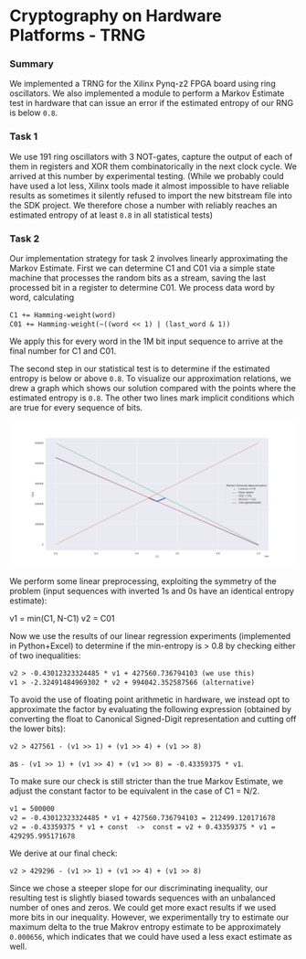 # Cryptography on Hardware Platforms - TRNG

### Summary

We implemented a TRNG for the Xilinx Pynq-z2 FPGA board using ring oscillators. We also implemented a module to perform a Markov Estimate test in hardware that can issue an error if the estimated entropy of our RNG is below `0.8`.

### Task 1

We use 191 ring oscillators with 3 NOT-gates, capture the output of each of them in registers and XOR them combinatorically in the next clock cycle.
We arrived at this number by experimental testing. (While we probably could have used a lot less, Xilinx tools made it almost impossible to have reliable results as sometimes it silently refused to import the new bitstream file into the SDK project. We therefore chose a number with reliably reaches an estimated entropy of at least `0.8` in all statistical tests)

### Task 2

Our implementation strategy for task 2 involves linearly approximating the Markov Estimate.
First we can determine C1 and C01 via a simple state machine that processes the random bits as a stream, saving the last processed bit in a register to determine C01. We process data word by word, calculating

```
C1 += Hamming-weight(word) 
C01 += Hamming-weight(~((word << 1) | (last_word & 1)) 
```

We apply this for every word in the 1M bit input sequence to arrive at the final number for C1 and C01.

The second step in our statistical test is to determine if the estimated entropy is below or above `0.8`. 
To visualize our approximation relations, we drew a graph which shows our solution compared with the points where the estimated entropy is `0.8`. The other two lines mark implicit conditions which are true for every sequence of bits.

![Markov approximation plot](markov_approximation.png)

We perform some linear preprocessing, exploiting the symmetry of the problem (input sequences with inverted 1s and 0s have an identical entropy estimate):

v1 = min(C1, N-C1)
v2 = C01

Now we use the results of our linear regression experiments (implemented in Python+Excel) to determine if the min-entropy is > 0.8 by checking either of two inequalities:

```
v2 > -0.43012323324485 * v1 + 427560.736794103 (we use this)
v1 > -2.32491484969302 * v2 + 994042.352587566 (alternative)
```

To avoid the use of floating point arithmetic in hardware, we instead opt to approximate the factor by evaluating the following expression (obtained by converting the float to Canonical Signed-Digit representation and cutting off the lower bits):

```
v2 > 427561 - (v1 >> 1) + (v1 >> 4) + (v1 >> 8)
```

as `- (v1 >> 1) + (v1 >> 4) + (v1 >> 8) = -0.43359375 * v1`.

To make sure our check is still stricter than the true Markov Estimate, we adjust the constant factor to be equivalent in the case of C1 = N/2.

```
v1 = 500000
v2 = -0.43012323324485 * v1 + 427560.736794103 = 212499.120171678
v2 = -0.43359375 * v1 + const  ->  const = v2 + 0.43359375 * v1 = 429295.995171678
```

We derive at our final check:
```
v2 > 429296 - (v1 >> 1) + (v1 >> 4) + (v1 >> 8)
```

Since we chose a steeper slope for our discriminating inequality, our resulting test is slightly biased towards sequences with an unbalanced number of ones and zeros. We could get more exact results if we used more bits in our inequality. However, we experimentally try to estimate our maximum delta to the true Makrov entropy estimate to be approximately `0.000656`, which indicates that we could have used a less exact estimate as well.

